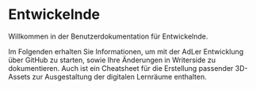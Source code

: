 # Entwickelnde

Willkommen in der Benutzerdokumentation für Entwickelnde.

Im Folgenden erhalten Sie Informationen, um mit der AdLer Entwicklung über GitHub zu starten, sowie Ihre Änderungen in Writerside zu dokumentieren.
Auch ist ein Cheatsheet für die Erstellung passender 3D-Assets zur Ausgestaltung der digitalen Lernräume enthalten.